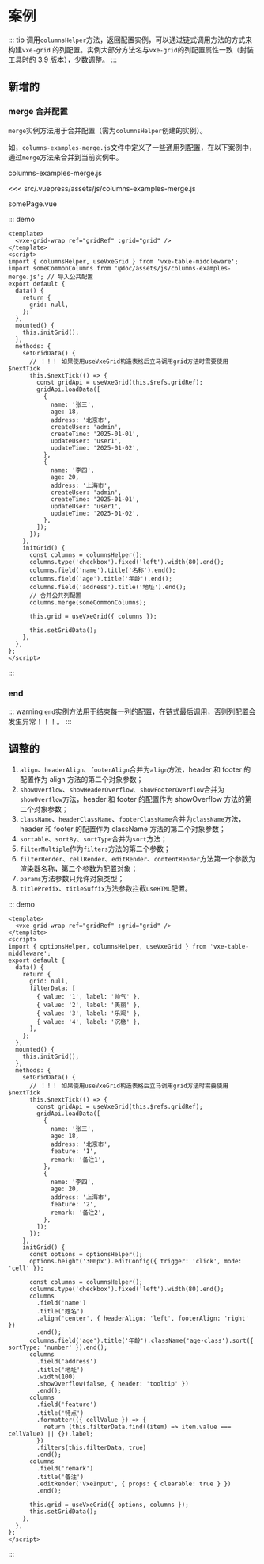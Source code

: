 # 案例

::: tip
调用`columnsHelper`方法，返回配置实例，可以通过链式调用方法的方式来构建`vxe-grid` 的列配置。实例大部分方法名与`vxe-grid`的列配置属性一致（封装工具时的 3.9 版本），少数调整。
:::

## 新增的

### merge 合并配置

`merge`实例方法用于合并配置（需为`columnsHelper`创建的实例）。

如，`columns-examples-merge.js`文件中定义了一些通用列配置，在以下案例中，通过`merge`方法来合并到当前实例中。

columns-examples-merge.js

<<< src/.vuepress/assets/js/columns-examples-merge.js

somePage.vue

::: demo

```vue {6,49-50}
<template>
  <vxe-grid-wrap ref="gridRef" :grid="grid" />
</template>
<script>
import { columnsHelper, useVxeGrid } from 'vxe-table-middleware';
import someCommonColumns from '@doc/assets/js/columns-examples-merge.js'; // 导入公共配置
export default {
  data() {
    return {
      grid: null,
    };
  },
  mounted() {
    this.initGrid();
  },
  methods: {
    setGridData() {
      // ！！！ 如果使用useVxeGrid构造表格后立马调用grid方法时需要使用$nextTick
      this.$nextTick(() => {
        const gridApi = useVxeGrid(this.$refs.gridRef);
        gridApi.loadData([
          {
            name: '张三',
            age: 18,
            address: '北京市',
            createUser: 'admin',
            createTime: '2025-01-01',
            updateUser: 'user1',
            updateTime: '2025-01-02',
          },
          {
            name: '李四',
            age: 20,
            address: '上海市',
            createUser: 'admin',
            createTime: '2025-01-01',
            updateUser: 'user1',
            updateTime: '2025-01-02',
          },
        ]);
      });
    },
    initGrid() {
      const columns = columnsHelper();
      columns.type('checkbox').fixed('left').width(80).end();
      columns.field('name').title('名称').end();
      columns.field('age').title('年龄').end();
      columns.field('address').title('地址').end();
      // 合并公共列配置
      columns.merge(someCommonColumns);

      this.grid = useVxeGrid({ columns });

      this.setGridData();
    },
  },
};
</script>
```

:::

### end

::: warning
`end`实例方法用于结束每一列的配置，在链式最后调用，否则列配置会发生异常！！！。
:::

## 调整的

1. `align`、`headerAlign`、`footerAlign`合并为`align`方法，header 和 footer 的配置作为 align 方法的第二个对象参数；
2. `showOverflow`、`showHeaderOverflow`、`showFooterOverflow`合并为`showOverflow`方法，header 和 footer 的配置作为 showOverflow 方法的第二个对象参数；
3. `className`、`headerClassName`、`footerClassName`合并为`className`方法，header 和 footer 的配置作为 className 方法的第二个对象参数；
4. `sortable`、`sortBy`、`sortType`合并为`sort`方法；
5. `filterMultiple`作为`filters`方法的第二个参数；
6. `filterRender`、`cellRender`、`editRender`、`contentRender`方法第一个参数为渲染器名称，第二个参数为配置对象；
7. `params`方法参数只允许对象类型；
8. `titlePrefix`、`titleSuffix`方法参数拦截`useHTML`配置。

::: demo

```vue
<template>
  <vxe-grid-wrap ref="gridRef" :grid="grid" />
</template>
<script>
import { optionsHelper, columnsHelper, useVxeGrid } from 'vxe-table-middleware';
export default {
  data() {
    return {
      grid: null,
      filterData: [
        { value: '1', label: '帅气' },
        { value: '2', label: '美丽' },
        { value: '3', label: '乐观' },
        { value: '4', label: '沉稳' },
      ],
    };
  },
  mounted() {
    this.initGrid();
  },
  methods: {
    setGridData() {
      // ！！！ 如果使用useVxeGrid构造表格后立马调用grid方法时需要使用$nextTick
      this.$nextTick(() => {
        const gridApi = useVxeGrid(this.$refs.gridRef);
        gridApi.loadData([
          {
            name: '张三',
            age: 18,
            address: '北京市',
            feature: '1',
            remark: '备注1',
          },
          {
            name: '李四',
            age: 20,
            address: '上海市',
            feature: '2',
            remark: '备注2',
          },
        ]);
      });
    },
    initGrid() {
      const options = optionsHelper();
      options.height('300px').editConfig({ trigger: 'click', mode: 'cell' });

      const columns = columnsHelper();
      columns.type('checkbox').fixed('left').width(80).end();
      columns
        .field('name')
        .title('姓名')
        .align('center', { headerAlign: 'left', footerAlign: 'right' })
        .end();
      columns.field('age').title('年龄').className('age-class').sort({ sortType: 'number' }).end();
      columns
        .field('address')
        .title('地址')
        .width(100)
        .showOverflow(false, { header: 'tooltip' })
        .end();
      columns
        .field('feature')
        .title('特点')
        .formatter(({ cellValue }) => {
          return (this.filterData.find((item) => item.value === cellValue) || {}).label;
        })
        .filters(this.filterData, true)
        .end();
      columns
        .field('remark')
        .title('备注')
        .editRender('VxeInput', { props: { clearable: true } })
        .end();

      this.grid = useVxeGrid({ options, columns });
      this.setGridData();
    },
  },
};
</script>
```

:::
